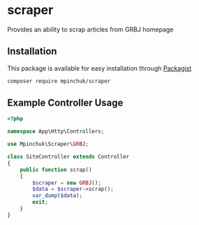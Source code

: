 # scraper
Provides an ability to scrap articles from GRBJ homepage

## Installation

This package is available for easy installation through [Packagist](http://packagist.com)

```bash
composer require mpinchuk/scraper
```

## Example Controller Usage
```php
<?php

namespace App\Http\Controllers;

use Mpinchuk\Scraper\GRBJ;

class SiteController extends Controller
{
    public function scrap()
    {
        $scraper = new GRBJ();
        $data = $scraper->scrap();
        var_dump($data);
        exit;
    }
}
```
